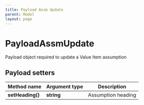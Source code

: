 ```yaml
---
title: Payload Assm Update
parent: Model
layout: page
---
```


# PayloadAssmUpdate

Payload object required to update a Value Item assumption

## Payload setters

Method name | Argument type | Description
------------ | ------------- | -------------
**setHeading()** | **string** | Assumption heading


